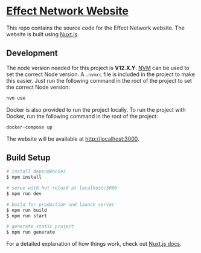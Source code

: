 # [Effect Network Website](https://effect.network)

This repo contains the source code for the Effect Network website. The website is built using [Nuxt.js](https://nuxtjs.org/).

## Development

The node version needed for this project is **V12.X.Y**.
[NVM](https://github.com/nvm-sh/nvm) can be used to set the correct Node version.
A `.nvmrc` file is included in the project to make this easier.
Just run the following command in the root of the project to set the correct Node version:

```bash
nvm use
```

Docker is also provided to run the project locally. To run the project with Docker, run the following command in the root of the project:

```bash
docker-compose up
```

The website will be available at [http://localhost:3000](http://localhost:3000).

## Build Setup

```bash
# install dependencies
$ npm install

# serve with hot reload at localhost:3000
$ npm run dev

# build for production and launch server
$ npm run build
$ npm run start

# generate static project
$ npm run generate
```

For a detailed explanation of how things work, check out [Nuxt.js docs](https://nuxtjs.org).
